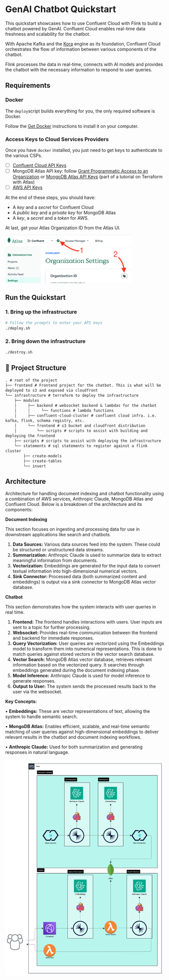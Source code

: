 # GenAI Chatbot Quickstart

This quickstart showcases how to use Confluent Cloud with Flink to build a chatbot powered by GenAI. Confluent Cloud enables
real-time data freshness and scalability for the chatbot. 

With Apache Kafka and the [Kora](https://www.confluent.io/kora-cloud-native-apache-kafka-engine/) engine as its foundation, Confluent Cloud
orchestrates the flow of information between various components of the chatbot. 

Flink processes the data in real-time, connects with AI models
and provides the chatbot with the necessary information to respond to user queries.

## Requirements

### Docker

The `deploy`script builds everything for you, the only required software is Docker. 

Follow the [Get Docker](https://docs.docker.com/get-docker/) instructions to install it on your computer.   

### Access Keys to Cloud Services Providers

Once you have `docker` installed, you just need to get keys to authenticate to the various CSPs.  

- [ ] [Confluent Cloud API Keys](https://www.confluent.io/blog/confluent-terraform-provider-intro/#api-key)
- [ ] MongoDB Atlas API key: follow [Grant Programmatic Access to an Organization](https://www.mongodb.com/docs/atlas/configure-api-access/#grant-programmatic-access-to-an-organization) or  [MongoDB Atlas API Keys](https://www.mongodb.com/developer/products/atlas/mongodb-atlas-with-terraform/) (part of a tutorial on Terraform with Atlas)
- [ ] [AWS API Keys](https://docs.aws.amazon.com/general/latest/gr/aws-sec-cred-types.html)

At the end of these steps, you should have:
- A *key* and a *secret* for Confluent Cloud
- A *public key* and a *private key* for MongoDB Atlas
- A *key*, a *secret* and a *token* for AWS.

At last, get your Atlas Organization ID from the Atlas UI.

<img src="atlas-org-id.png" width="400" />

## Run the Quickstart

### 1. Bring up the infrastructure

```sh
# Follow the prompts to enter your API keys
./deploy.sh
```

### 2. Bring down the infrastructure

```sh
./destroy.sh
```

## 🚀 Project Structure

```text
. # root of the project
├── frontend # Frontend project for the chatbot. This is what will be deployed to s3 and exposed via cloudfront
└── infrastructure # terraform to deploy the infrastructure
    ├── modules
    │     ├── backend # websocket backend & lambdas for the chatbot
    │     │     └── functions # lambda functions
    │     ├── confluent-cloud-cluster # confluent cloud infra. i.e. kafka, flink, schema registry, etc.
    │     └── frontend # s3 bucket and cloudfront distribution
    │         └── scripts # scripts to assist with building and deploying the frontend
    ├── scripts # scripts to assist with deploying the infrastructure
    └── statements # sql statements to register against a flink cluster
        ├── create-models
        ├── create-tables
        └── insert
```

## Architecture

Architecture for handling document indexing and chatbot functionality using a combination of AWS services, Anthropic Claude, MongoDB Atlas and Confluent Cloud. Below is a breakdown of the architecture and its components:

**Document Indexing**

This section focuses on ingesting and processing data for use in downstream applications like search and chatbots.

1.  **Data Sources:** Various data sources feed into the system. These could be structured or unstructured data streams.
2.  **Summarization:** Anthropic Claude is used to summarize data to extract meaningful information from documents.
3.  **Vectorization:** Embeddings are generated for the input data to convert textual information into high-dimensional numerical vectors.
4.  **Sink Connector:** Processed data (both summarized content and embeddings) is output via a sink connector to MongoDB Atlas vector database.

**Chatbot**

This section demonstrates how the system interacts with user queries in real time.

1.  **Frontend:** The frontend handles interactions with users. User inputs are sent to a topic for further processing.
2.  **Websocket:** Provides real-time communication between the frontend and backend for immediate responses.
3.  **Query Vectorization:** User queries are vectorized using the Embeddings model to transform them into numerical representations. This is done to match queries against stored vectors in the vector search database.
4.  **Vector Search:** MongoDB Atlas vector database, retrieves relevant information based on the vectorized query. It searches through embeddings generated during the document indexing phase.
5.  **Model Inference:** Anthropic Claude is used for model inference to generate responses.
6.  **Output to User:** The system sends the processed results back to the user via the websocket.

**Key Concepts:**

• **Embeddings:** These are vector representations of text, allowing the system to handle semantic search.

• **MongoDB Atlas:** Enables efficient, scalable, and real-time semantic matching of user queries against high-dimensional embeddings to deliver relevant results in the chatbot and document indexing workflows.

• **Anthropic Claude:** Used for both summarization and generating responses in natural language.

<p align="center"> <img src="quickstart_architecture.png" width="600" alt="Quickstart Architecture" /> </p>

